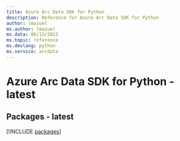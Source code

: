 ```yaml
---
title: Azure Arc Data SDK for Python
description: Reference for Azure Arc Data SDK for Python
author: lmazuel
ms.author: lmazuel
ms.data: 06/13/2023
ms.topic: reference
ms.devlang: python
ms.service: arcdata
---
```

# Azure Arc Data SDK for Python - latest
## Packages - latest
[!INCLUDE [packages](arc-data-index.md)]